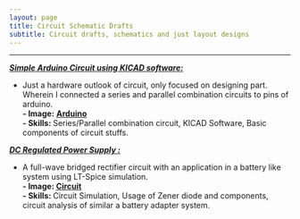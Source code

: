 ```yaml
---
layout: page
title: Circuit Schematic Drafts
subtitle: Circuit drafts, schematics and just layout designs
---
```



-----------

<b> <EM><U>  Simple Arduino Circuit using KICAD software: </U></EM></b> <br>
- Just a hardware outlook of circuit, only focused on designing part. Wherein I connected a series and parallel combination circuits to pins of arduino.<br>
<b> -   Image:</b> <a href="https://github.com/SumaAcharya/sumaacharya.github.io/blob/master/assets/img/IMP.png"> <u>
<b> Arduino </b></u> </a> <br>
<b> - Skills: </b> Series/Parallel combination circuit, KICAD Software, Basic components of circuit stuffs.

<b> <EM><U>  DC Regulated Power Supply :</U></EM></b> <br>
- A full-wave bridged rectifier circuit with an application in a battery like system using LT-Spice simulation.
  <br>
  <b> - Image: </b> <a href="https://github.com/SumaAcharya/LTSpice-Simulation/blob/main/Project%201/%20Circuit%20with%20graph%20.png"><u>
<b> Circuit </b></u></a> <br>
<b>- Skills: </b> Circuit Simulation, Usage of Zener diode and components, circuit analysis of similar a battery adapter system.
